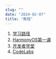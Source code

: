 ```yaml
---
slug: ""
date: "2024-02-07"
title: "教程"
---
```


1. [学习路径](https://developer.huawei.com/consumer/cn/training/path-result)
2. [HarmonyOS第一课](https://developer.huawei.com/consumer/cn/training/study-path/101667550095504391)
3. [开发者学堂](https://developer.huawei.com/consumer/cn/training/)
4. [CodeLabs](https://developer.huawei.com/consumer/cn/codelabsPortal/serviceTypes/harmonyos-cn?ha_source=neibu&ha_sourceId=89000231)